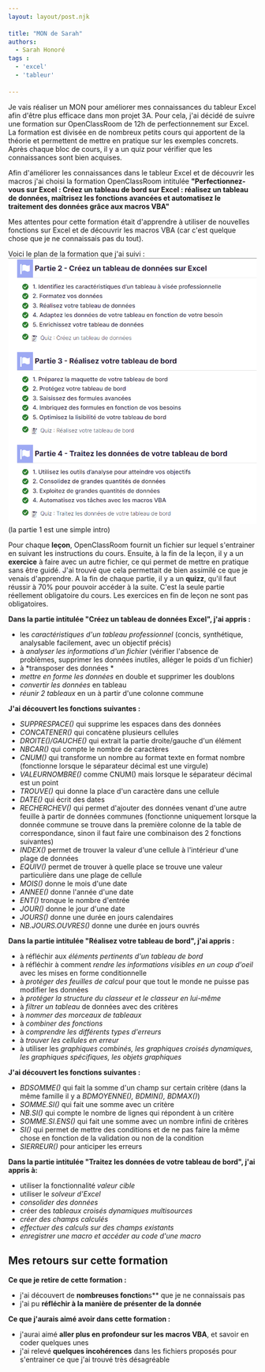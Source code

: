 ```yaml
---
layout: layout/post.njk

title: "MON de Sarah"
authors:
  - Sarah Honoré
tags :
  - 'excel'
  - 'tableur'

---
```

<!-- début résumé -->
Je vais réaliser un MON pour améliorer mes connaissances du tableur Excel afin d'être plus efficace dans mon projet 3A.
Pour cela, j'ai décidé de suivre une formation sur OpenClassRoom de 12h de perfectionnement sur Excel. La formation est divisée en de nombreux petits cours qui apportent de la théorie et permettent de mettre en pratique sur les exemples concrets. Après chaque bloc de cours, il y a un quiz pour vérifier que les connaissances sont bien acquises. 
<!-- fin résumé -->

Afin d'améliorer les connaissances dans le tableur Excel et de découvrir les macros j'ai choisi la formation OpenClassRoom intitulée **"Perfectionnez-vous sur Excel : Créez un tableau de bord sur Excel : réalisez un tableau de données, maîtrisez les fonctions avancées et automatisez le traitement des données grâce aux macros VBA"**

Mes attentes pour cette formation était d'apprendre à utiliser de nouvelles fonctions sur Excel et de découvrir les macros VBA (car c'est quelque chose que je ne connaissais pas du tout). 

Voici le plan de la formation que j'ai suivi :
<img src="plan de la formation.PNG">
(la partie 1 est une simple intro)

Pour chaque **leçon**, OpenClassRoom fournit un fichier sur lequel s'entrainer en suivant les instructions du cours. Ensuite, à la fin de la leçon, il y a un **exercice** à faire avec un autre fichier, ce qui permet de mettre en pratique sans être guidé. J'ai trouvé que cela permettait de bien assimilé ce que je venais d'apprendre. A la fin de chaque partie, il y a un **quizz**, qu'il faut réussir à 70% pour pouvoir accéder à la suite. C'est la seule partie réellement obligatoire du cours. Les exercices en fin de leçon ne sont pas obligatoires. 

**Dans la partie intitulée "Créez un tableau de données Excel", j'ai appris :** 
- les *caractéristiques d'un tableau professionnel* (concis, synthétique, analysable facilement, avec un objectif précis)
- à *analyser les informations d'un fichier* (vérifier l'absence de problèmes, supprimer les données inutiles, alléger le poids d'un fichier)
- à *transposer des données *
- *mettre en forme les données* en double et supprimer les doublons
- *convertir les données* en tableau
- *réunir 2 tableaux* en un à partir d'une colonne commune

**J'ai découvert les fonctions suivantes :** 
- *SUPPRESPACE()* qui supprime les espaces dans des données
- *CONCATENER()* qui concatène plusieurs cellules
- *DROITE()/GAUCHE()* qui extrait la partie droite/gauche d'un élément
- *NBCAR()* qui compte le nombre de caractères
- *CNUM()* qui transforme un nombre au format texte en format nombre (fonctionne lorsque le séparateur décimal est une virgule)
- *VALEURNOMBRE()* comme CNUM() mais lorsque le séparateur décimal est un point
- *TROUVE()* qui donne la place d'un caractère dans une cellule
- *DATE()* qui écrit des dates
- *RECHERCHEV()* qui permet d'ajouter des données venant d'une autre feuille à partir de données communes (fonctionne uniquement lorsque la donnée commune se trouve dans la première colonne de la table de correspondance, sinon il faut faire une combinaison des 2 fonctions suivantes)
- *INDEX()* permet de trouver la valeur d'une cellule à l'intérieur d'une plage de données
- *EQUIV()* permet de trouver à quelle place se trouve une valeur particulière dans une plage de cellule
- *MOIS()* donne le mois d'une date
- *ANNEE()* donne l'année d'une date
- *ENT()* tronque le nombre d'entrée
- *JOUR()* donne le jour d'une date
- *JOURS()* donne une durée en jours calendaires
- *NB.JOURS.OUVRES()* donne une durée en jours ouvrés

**Dans la partie intitulée "Réalisez votre tableau de bord", j'ai appris :** 
-  à réfléchir aux *éléments pertinents d'un tableau de bord* 
- à réfléchir à comment *rendre les informations visibles en un coup d'oeil* avec les mises en forme conditionnelle
- à *protéger des feuilles de calcul* pour que tout le monde ne puisse pas modifier les données
- à *protéger la structure du classeur et le classeur en lui-même*
- à *filtrer un tableau* de données avec des critères
- à *nommer des morceaux de tableaux*
- à *combiner des fonctions*
- à *comprendre les différents types d'erreurs*
- à *trouver les cellules en erreur*
- à utiliser les *graphiques combinés, les graphiques croisés dynamiques, les graphiques spécifiques, les objets graphiques*

**J'ai découvert les fonctions suivantes :** 
- *BDSOMME()* qui fait la somme d'un champ sur certain critère (dans la même famille il y a *BDMOYENNE(), BDMIN(), BDMAX()*)
- *SOMME&#46;SI()* qui fait une somme avec un critère
- *NB&#46;SI()* qui compte le nombre de lignes qui répondent à un critère
- *SOMME.SI.ENS()* qui fait une somme avec un nombre infini de critères
- *SI()* qui permet de mettre des conditions et de ne pas faire la même chose en fonction de la validation ou non de la condition
- *SIERREUR()* pour anticiper les erreurs

**Dans la partie intitulée "Traitez les données de votre tableau de bord", j'ai appris à:** 
- utiliser la fonctionnalité *valeur cible*
- utiliser le *solveur d'Excel*
- *consolider des données*
- créer des *tableaux croisés dynamiques multisources*
- *créer des champs calculés*
- *effectuer des calculs sur des champs existants*
- *enregistrer une macro et accéder au code d'une macro*

## Mes retours sur cette formation
**Ce que je retire de cette formation :**
- j'ai découvert de **nombreuses fonction**s** que je ne connaissais pas
- j'ai pu **réfléchir à la manière de présenter de la donnée**


**Ce que j'aurais aimé avoir dans cette formation :**
- j'aurai aimé **aller plus en profondeur sur les macros VBA**, et savoir en coder quelques unes 
- j'ai relevé **quelques incohérences** dans les fichiers proposés pour s'entrainer ce que j'ai trouvé très désagréable